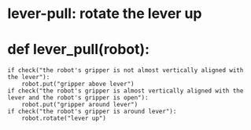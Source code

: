 # lever-pull: rotate the lever up
# def lever_pull(robot):
    if check("the robot's gripper is not almost vertically aligned with the lever"):
        robot.put("gripper above lever")
    if check("the robot's gripper is almost vertically aligned with the lever and the robot's gripper is open"):
        robot.put("gripper around lever")
    if check("the robot's gripper is around lever"):
        robot.rotate("lever up")
